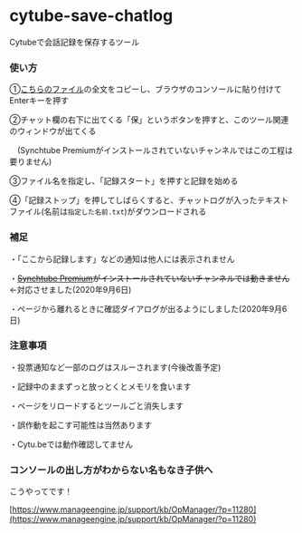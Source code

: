 # cytube-save-chatlog
Cytubeで会話記録を保存するツール

### 使い方
①[こちらのファイル](https://raw.githubusercontent.com/nemota/cytube-save-chatlog/master/main.js)の全文をコピーし、ブラウザのコンソールに貼り付けてEnterキーを押す

②チャット欄の右下に出てくる「保」というボタンを押すと、このツール関連のウィンドウが出てくる

　(Synchtube Premiumがインストールされていないチャンネルではこの工程は要りません)

③ファイル名を指定し、「記録スタート」を押すと記録を始める

④「記録ストップ」を押してしばらくすると、チャットログが入ったテキストファイル(名前は`指定した名前.txt`)がダウンロードされる

### 補足
・「ここから記録します」などの通知は他人には表示されません

・~~[Synchtube Premium](https://dl.dropboxusercontent.com/s/1dyazoq6t7wh808/Premium.js)がインストールされていないチャンネルでは動きません~~
←対応させました(2020年9月6日)

・ページから離れるときに確認ダイアログが出るようにしました(2020年9月6日)

### 注意事項
・投票通知など一部のログはスルーされます(今後改善予定)

・記録中のままずっと放っとくとメモリを食います

・ページをリロードするとツールごと消失します

・誤作動を起こす可能性は当然あります

・Cytu.beでは動作確認してません

### コンソールの出し方がわからない名もなき子供へ
こうやってです！

[https://www.manageengine.jp/support/kb/OpManager/?p=11280](https://www.manageengine.jp/support/kb/OpManager/?p=11280)

